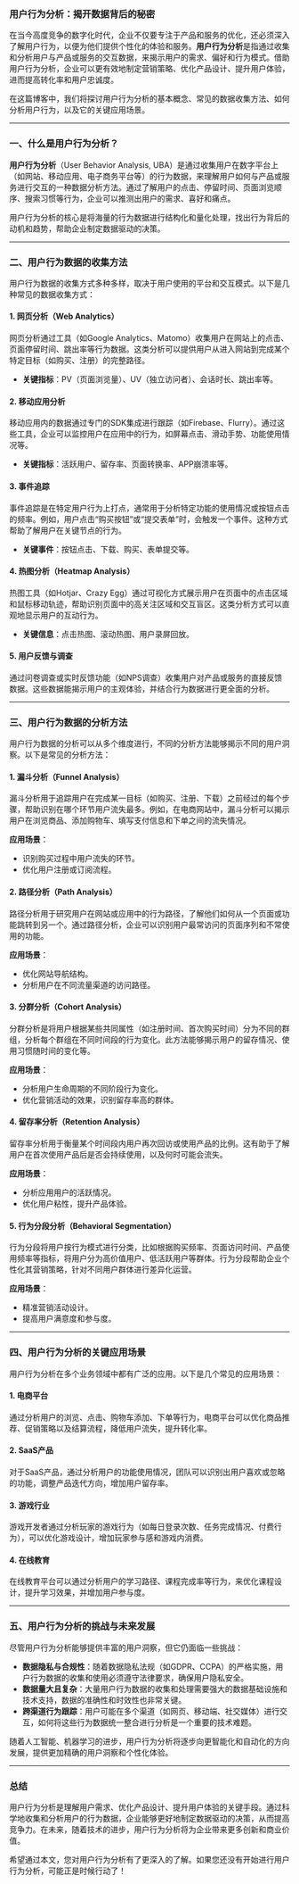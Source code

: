 ### 用户行为分析：揭开数据背后的秘密

在当今高度竞争的数字化时代，企业不仅要专注于产品和服务的优化，还必须深入了解用户行为，以便为他们提供个性化的体验和服务。**用户行为分析**是指通过收集和分析用户与产品或服务的交互数据，来揭示用户的需求、偏好和行为模式。借助用户行为分析，企业可以更有效地制定营销策略、优化产品设计、提升用户体验，进而提高转化率和用户忠诚度。

在这篇博客中，我们将探讨用户行为分析的基本概念、常见的数据收集方法、如何分析用户行为，以及它的关键应用场景。

------

### 一、什么是用户行为分析？

**用户行为分析**（User Behavior Analysis, UBA）是通过收集用户在数字平台上（如网站、移动应用、电子商务平台等）的行为数据，来理解用户如何与产品或服务进行交互的一种数据分析方法。通过了解用户的点击、停留时间、页面浏览顺序、搜索习惯等行为，企业可以推测出用户的需求、喜好和痛点。

用户行为分析的核心是将海量的行为数据进行结构化和量化处理，找出行为背后的动机和趋势，帮助企业制定数据驱动的决策。

------

### 二、用户行为数据的收集方法

用户行为数据的收集方式多种多样，取决于用户使用的平台和交互模式。以下是几种常见的数据收集方式：

#### 1. **网页分析（Web Analytics）**

网页分析通过工具（如Google Analytics、Matomo）收集用户在网站上的点击、页面停留时间、跳出率等行为数据。这类分析可以提供用户从进入网站到完成某个特定目标（如购买、注册）的完整路径。

- **关键指标**：PV（页面浏览量）、UV（独立访问者）、会话时长、跳出率等。

#### 2. **移动应用分析**

移动应用内的数据通过专门的SDK集成进行跟踪（如Firebase、Flurry）。通过这些工具，企业可以监控用户在应用中的行为，如屏幕点击、滑动手势、功能使用情况等。

- **关键指标**：活跃用户、留存率、页面转换率、APP崩溃率等。

#### 3. **事件追踪**

事件追踪是在特定用户行为上打点，通常用于分析特定功能的使用情况或按钮点击的频率。例如，用户点击“购买按钮”或“提交表单”时，会触发一个事件。这种方式帮助了解用户在关键节点的行为。

- **关键事件**：按钮点击、下载、购买、表单提交等。

#### 4. **热图分析（Heatmap Analysis）**

热图工具（如Hotjar、Crazy Egg）通过可视化方式展示用户在页面中的点击区域和鼠标移动轨迹，帮助识别页面中的高关注区域和交互盲区。这类分析方式可以直观地显示用户的互动行为。

- **关键信息**：点击热图、滚动热图、用户录屏回放。

#### 5. **用户反馈与调查**

通过问卷调查或实时反馈功能（如NPS调查）收集用户对产品或服务的直接反馈数据。这些数据能揭示用户的主观体验，并结合行为数据进行更全面的分析。

------

### 三、用户行为数据的分析方法

用户行为数据的分析可以从多个维度进行，不同的分析方法能够揭示不同的用户洞察。以下是常见的分析方法：

#### 1. **漏斗分析（Funnel Analysis）**

漏斗分析用于追踪用户在完成某一目标（如购买、注册、下载）之前经过的每个步骤，帮助识别在哪个环节用户流失最多。例如，在电商网站中，漏斗分析可以揭示用户在浏览商品、添加购物车、填写支付信息和下单之间的流失情况。

**应用场景**：

- 识别购买过程中用户流失的环节。
- 优化用户注册或订阅流程。

#### 2. **路径分析（Path Analysis）**

路径分析用于研究用户在网站或应用中的行为路径，了解他们如何从一个页面或功能跳转到另一个。通过路径分析，企业可以识别用户最常访问的页面序列和不常使用的功能。

**应用场景**：

- 优化网站导航结构。
- 分析用户在不同流量渠道的访问路径。

#### 3. **分群分析（Cohort Analysis）**

分群分析是将用户根据某些共同属性（如注册时间、首次购买时间）分为不同的群组，分析每个群组在不同时间段的行为变化。此方法能够揭示用户的留存情况、使用习惯随时间的变化等。

**应用场景**：

- 分析用户生命周期的不同阶段行为变化。
- 优化营销活动的效果，识别留存率高的群体。

#### 4. **留存率分析（Retention Analysis）**

留存率分析用于衡量某个时间段内用户再次回访或使用产品的比例。这有助于了解用户在首次使用产品后是否会持续使用，以及何时可能会流失。

**应用场景**：

- 分析应用用户的活跃情况。
- 优化用户粘性，提升产品体验。

#### 5. **行为分段分析（Behavioral Segmentation）**

行为分段将用户按行为模式进行分类，比如根据购买频率、页面访问时间、产品使用频率等指标，将用户分为高价值用户、低活跃用户等群体。行为分段帮助企业个性化其营销策略，针对不同用户群体进行差异化运营。

**应用场景**：

- 精准营销活动设计。
- 提高用户满意度和参与度。

------

### 四、用户行为分析的关键应用场景

用户行为分析在多个业务领域中都有广泛的应用。以下是几个常见的应用场景：

#### 1. **电商平台**

通过分析用户的浏览、点击、购物车添加、下单等行为，电商平台可以优化商品推荐、促销策略以及结算流程，降低用户流失，提升转化率。

#### 2. **SaaS产品**

对于SaaS产品，通过分析用户的功能使用情况，团队可以识别出用户喜欢或忽略的功能，调整产品迭代方向，增加用户留存率。

#### 3. **游戏行业**

游戏开发者通过分析玩家的游戏行为（如每日登录次数、任务完成情况、付费行为），可以优化游戏设计，增加玩家参与感和游戏内消费。

#### 4. **在线教育**

在线教育平台可以通过分析用户的学习路径、课程完成率等行为，来优化课程设计，提升学习效果，并增加用户参与度。

------

### 五、用户行为分析的挑战与未来发展

尽管用户行为分析能够提供丰富的用户洞察，但它仍面临一些挑战：

- **数据隐私与合规性**：随着数据隐私法规（如GDPR、CCPA）的严格实施，用户行为数据的收集和使用必须遵守法律要求，确保用户隐私安全。
- **数据量大且复杂**：大量用户行为数据的收集和处理需要强大的数据基础设施和技术支持，数据的准确性和时效性也非常关键。
- **跨渠道行为跟踪**：用户可能在多个渠道（如网页、移动端、社交媒体）进行交互，如何将这些行为数据统一整合进行分析是一个重要的技术难题。

随着人工智能、机器学习的进步，用户行为分析将逐步向更智能化和自动化的方向发展，提供更加精确的用户洞察和个性化体验。

------

### 总结

用户行为分析是理解用户需求、优化产品设计、提升用户体验的关键手段。通过科学地收集和分析用户的行为数据，企业能够更好地制定数据驱动的决策，从而提高竞争力。在未来，随着技术的进步，用户行为分析将为企业带来更多创新和商业价值。

希望通过本文，您对用户行为分析有了更深入的了解。如果您还没有开始进行用户行为分析，可能正是时候行动了！